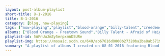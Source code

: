 ```yaml
---
layout: post-album-playlist
short-title: 8-1-2016
title: 8-1-2016
category: [blog, now-playing]
tags: ["now-playing","playlist","blood-orange","billy-talent","creedence-clearwater-revival","descendents","various-artists","big-bill-broonzy"]
albums: ["Blood Orange - Freetown Sound","Billy Talent - Afraid of Heights (Deluxe Version)","Creedence Clearwater Revival - Cosmo's Factory","Descendents - Hypercaffium Spazzinate (Deluxe Edition)","Various Artists - The Great Pretenders","Big Bill Broonzy - Sixteen Tons"]
playlist-id: 5AFnUuJmZy5erpxmAD5URe
playlist-img: https://mosaic.scdn.co/640/ab67616d0000b27320ba2ba8ab57193d44401a72ab67616d0000b27361834aa14b97a7d9c693134fab67616d0000b273706a733634175d413dedfe54ab67616d0000b27371051e422a006d6865835dab
summary: "A playlist of albums I created on 08-01-2016 featuring Blood Orange, Billy Talent, Creedence Clearwater Revival, Descendents, Various Artists, and Big Bill Broonzy"
---
```

